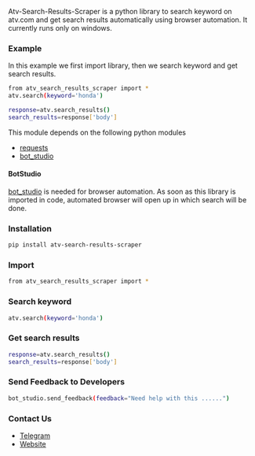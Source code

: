 Atv-Search-Results-Scraper is a python library to search keyword on atv.com and get search results automatically using browser automation. 
It currently runs only on windows.

### Example
In this example we first import library, then we search keyword and get search results.
```sh
from atv_search_results_scraper import *
atv.search(keyword='honda')

response=atv.search_results()
search_results=response['body']

```

This module depends on the following python modules
* [requests](https://pypi.org/project/requests/)
* [bot_studio](https://pypi.org/project/bot_studio/)

#### BotStudio
[bot_studio](https://pypi.org/project/bot_studio/) is needed for browser automation. As soon as this library is imported in code, automated browser will open up in which search will be done.


### Installation

```sh
pip install atv-search-results-scraper
```

### Import
```sh
from atv_search_results_scraper import *
```

### Search keyword
```sh
atv.search(keyword='honda')
```

### Get search results
```sh
response=atv.search_results()
search_results=response['body']
```

### Send Feedback to Developers
```sh
bot_studio.send_feedback(feedback="Need help with this ......")
```

### Contact Us
* [Telegram](https://t.me/datakund)
* [Website](https://datakund.com)


